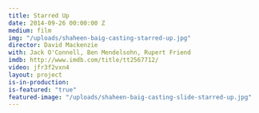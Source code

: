 ```yaml
---
title: Starred Up
date: 2014-09-26 00:00:00 Z
medium: film
img: "/uploads/shaheen-baig-casting-starred-up.jpg"
director: David Mackenzie
with: Jack O'Connell, Ben Mendelsohn, Rupert Friend
imdb: http://www.imdb.com/title/tt2567712/
video: jfr3f2vxn4
layout: project
is-in-production:
is-featured: "true"
featured-image: "/uploads/shaheen-baig-casting-slide-starred-up.jpg"
---
```


